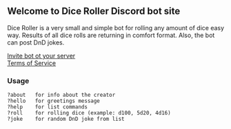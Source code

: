 ## Welcome to Dice Roller Discord bot site

Dice Roller is a very small and simple bot for rolling any amount of dice easy way. Results of all dice rolls are returning in comfort format. Also, the bot can post DnD jokes.

[Invite bot ot your server](https://discord.com/api/oauth2/authorize?client_id=809017610111942686&permissions=2048&scope=bot)  
[Terms of Service](https://kreicer.github.io/dice-roller-bot/termsofservice.html)

### Usage

```console
?about   for info about the creator
?hello   for greetings message
?help    for list commands
?roll    for rolling dice (example: d100, 5d20, 4d16)
?joke    for random DnD joke from list
```
